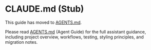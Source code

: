 # CLAUDE.md (Stub)

This guide has moved to [AGENTS.md](AGENTS.md).

Please read [AGENTS.md](AGENTS.md) (Agent Guide) for the full assistant guidance, including project overview, workflows, testing, styling principles, and migration notes.
